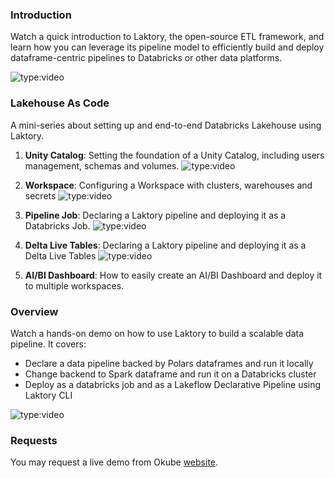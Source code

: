 
### Introduction
Watch a quick introduction to Laktory, the open-source ETL framework, and learn how you can leverage its pipeline model 
to efficiently build and deploy dataframe-centric pipelines to Databricks or other data platforms.

![type:video](https://www.youtube.com/embed/BZK0PE-OriQ)

### Lakehouse As Code
A mini-series about setting up and end-to-end Databricks Lakehouse using Laktory.

1. **Unity Catalog**: Setting the foundation of a Unity Catalog, including users management, schemas and volumes. 
    ![type:video](https://www.youtube.com/embed/G2Ol0bME5h0)

2. **Workspace**: Configuring a Workspace with  clusters, warehouses and secrets
    ![type:video](https://www.youtube.com/embed/nwsyS2SU2mw)

3. **Pipeline Job**: Declaring a Laktory pipeline and deploying it as a Databricks Job.
    ![type:video](https://www.youtube.com/embed/dyArq_CUqKc)

4. **Delta Live Tables**: Declaring a Laktory pipeline and deploying it as a Delta Live Tables 
    ![type:video](https://www.youtube.com/embed/cX3EPV_xWrM)

5. **AI/BI Dashboard**: How to easily create an AI/BI Dashboard and deploy it to multiple workspaces.

### Overview
Watch a hands-on demo on how to use Laktory to build a scalable data pipeline. It covers:

- Declare a data pipeline backed by Polars dataframes and run it locally
- Change backend to Spark dataframe and run it on a Databricks cluster
- Deploy as a databricks job and as a Lakeflow Declarative Pipeline using Laktory CLI

![type:video](https://www.youtube.com/embed/010w2iWrN0w)


### Requests
You may request a live demo from Okube [website](https://www.okube.ai/contact).